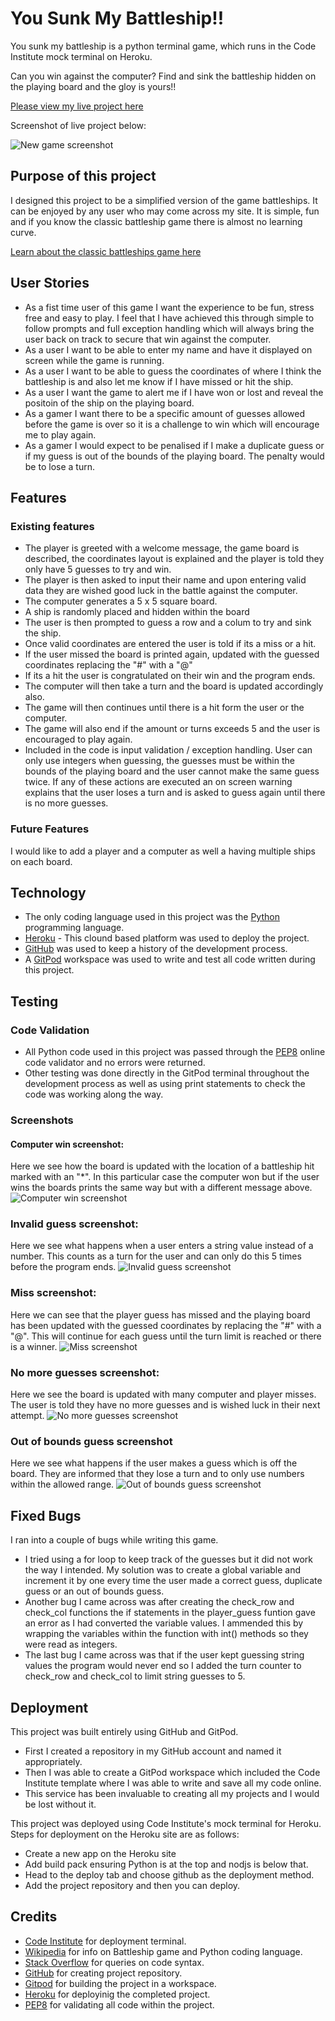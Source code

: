 # You Sunk My Battleship!!

You sunk my battleship is a python terminal game, which runs in the Code Institute mock terminal on Heroku. 

Can you win against the computer? Find and sink the battleship hidden on the playing board and the gloy is yours!!

[Please view my live project here](https://you-sunk-my-battleship.herokuapp.com/)

Screenshot of live project below:

![New game screenshot](screenshots/new_game_ss.PNG)

## Purpose of this project

I designed this project to be a simplified version of the game battleships. It can be enjoyed by any user who may come across my site. It is simple, fun and if you know the classic battleship game there is almost no learning curve. 

[Learn about the classic battleships game here](https://en.wikipedia.org/wiki/Battleship_(game))

## User Stories

* As a fist time user of this game I want the experience to be fun, stress free and easy to play. I feel that I have achieved this through simple to follow prompts and full exception handling which will always bring the user back on track to secure that win against the computer.
* As a user I want to be able to enter my name and have it displayed on screen while the game is running.
* As a user I want to be able to guess the coordinates of where I think the battleship is and also let me know if I have missed or hit the ship.
* As a user I want the game to alert me if I have won or lost and reveal the positoin of the ship on the playing board.
* As a gamer I want there to be a specific amount of guesses allowed before the game is over so it is a challenge to win which will encourage me to play again.
* As a gamer I would expect to be penalised if I make a duplicate guess or if my guess is out of the bounds of the playing board. The penalty would be to lose a turn. 


## Features

### Existing features

* The player is greeted with a welcome message, the game board is described, the coordinates layout is explained and the player is told they only have 5 guesses to try and win. 
* The player is then asked to input their name and upon entering valid data they are wished good luck in the battle against the computer.
* The computer generates a 5 x 5 square board.
* A ship is randomly placed and hidden within the board 
* The user is then prompted to guess a row and a colum to try and sink the ship.
* Once valid coordinates are entered the user is told if its a miss or a hit. 
* If the user missed the board is printed again, updated with the guessed coordinates replacing the "#" with a "@" 
* If its a hit the user is congratulated on their win and the program ends.
* The computer will then take a turn and the board is updated accordingly also.
* The game will then continues until there is a hit form the user or the computer.
* The game will also end if the amount or turns exceeds 5 and the user is encouraged to play again.
* Included in the code is input validation / exception handling. User can only use integers when guessing, the guesses must be within the bounds of the playing board and the user cannot make the same guess twice. If any of these actions are executed an on screen warning explains that the user loses a turn and is asked to guess again until there is no more guesses.

### Future Features

I would like to add a player and a computer as well a having multiple ships on each board.

## Technology

* The only coding language used in this project was the [Python](https://en.wikipedia.org/wiki/Python_(programming_language)) programming language.
* [Heroku](https://heroku.com/) - This clound based platform was used to deploy the project.
* [GitHub](https://github.com/) was used to keep a history of the development process.
* A [GitPod](https://gitpod.io/) workspace was used to write and test all code written during this project.

## Testing

### Code Validation

* All Python code used in this project was passed through the [PEP8](http://pep8online.com/) online code validator and no errors were returned. 
* Other testing was done directly in the GitPod terminal throughout the development process as well as using print statements to check the code was working along the way. 

### Screenshots

#### Computer win screenshot:
Here we see how the board is updated with the location of a battleship hit marked with an "*". In this particular case the computer won but if the user wins the boards prints the same way but with a different message above. 
![Computer win screenshot](screenshots/comp_win_ss.PNG)

### Invalid guess screenshot:
Here we see what happens when a user enters a string value instead of a number. This counts as a turn for the user and can only do this 5 times before the program ends. 
![Invalid guess screenshot](screenshots/invalid_guess_ss.PNG)

### Miss screenshot:
Here we can see that the player guess has missed and the playing board has been updated with the guessed coordinates by replacing the "#" with a "@". This will continue for each guess until the turn limit is reached or there is a winner.
![Miss screenshot](screenshots/miss_ss.PNG)

### No more guesses screenshot:
Here we see the board is updated with many computer and player misses. The user is told they have no more guesses and is wished luck in their next attempt.
![No more guesses screenshot](screenshots/no_guesses_left_ss.PNG)

### Out of bounds guess screenshot 
Here we see what happens if the user makes a guess which is off the board. They are informed that they lose a turn and to only use numbers within the allowed range.
![Out of bounds guess screenshot](screenshots/out_of_bound_ss.PNG)

## Fixed Bugs

I ran into a couple of bugs while writing this game.
* I tried using a for loop to keep track of the guesses but it did not work the way I intended. My solution was to create a global variable and increment it by one every time the user made a correct guess, duplicate guess or an out of bounds guess. 
* Another bug I came across was after creating the check_row and check_col functions the if statements in the player_guess funtion gave an error as I had converted the variable values. I ammended this by wrapping the variables within the function with int() methods so they were read as integers.
* The last bug I came across was that if the user kept guessing string values the program would never end so I added the turn counter to check_row and check_col to limit string guesses to 5.

## Deployment

This project was built entirely using GitHub and GitPod.
* First I created a repository in my GitHub account and named it appropriately.
* Then I was able to create a GitPod workspace which included the Code Institute template where I was able to write and save all my code online.
* This service has been invaluable to creating all my projects and I would be lost without it.  


This project was deployed using Code Institute's mock terminal for Heroku. Steps for deployment on the Heroku site are as follows:
* Create a new app on the Heroku site 
* Add build pack ensuring Python is at the top and nodjs is below that.
* Head to the deploy tab and choose github as the deployment method. 
* Add the project repository and then you can deploy.

## Credits 

* [Code Institute](https://codeinstitute.net/) for deployment terminal.
* [Wikipedia](https://www.wikipedia.org/) for info on Battleship game and Python coding language.
* [Stack Overflow](https://stackoverflow.com/) for queries on code syntax.
* [GitHub](https://github.com/) for creating project repository.
* [Gitpod](https://gitpod.io/workspaces) for building the project in a workspace.
* [Heroku](https://heroku.com/) for deployinig the completed project.
* [PEP8](http://pep8online.com/) for validating all code within the project.
